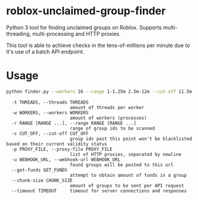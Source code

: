 # roblox-unclaimed-group-finder
Python 3 tool for finding unclaimed groups on Roblox. Supports multi-threading, multi-processing and HTTP proxies.

This tool is able to achieve checks in the tens-of-millions per minute due to it's use of a batch API endpoint.

# Usage
```bash
python finder.py --workers 16 --range 1-1.25m 2.5m-12m --cut-off 11.5m --webhook-url WEBHOOKURL
```

```
  -t THREADS, --threads THREADS
                        amount of threads per worker
  -w WORKERS, --workers WORKERS
                        amount of workers (processes)
  -r RANGE [RANGE ...], --range RANGE [RANGE ...]
                        range of group ids to be scanned
  -c CUT_OFF, --cut-off CUT_OFF
                        group ids past this point won't be blacklisted based on their current validity status
  -p PROXY_FILE, --proxy-file PROXY_FILE
                        list of HTTP proxies, separated by newline
  -u WEBHOOK_URL, --webhook-url WEBHOOK_URL
                        found groups will be posted to this url
  --get-funds GET_FUNDS
                        attempt to obtain amount of funds in a group
  --chunk-size CHUNK_SIZE
                        amount of groups to be sent per API request
  --timeout TIMEOUT     timeout for server connections and responses
```
